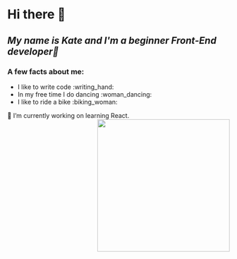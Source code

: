 <h1 text-align="center">Hi there 👋 </h1> 
<h2 text-align="center"> <i>My name is Kate and I'm a beginner Front-End developer🥸 </i></h2>
<h3>A few facts about me: </h3>
<div align="left" width="500" height="500">
  <ul>
    <li>I like to write code :writing_hand:</li>
    <li>In my free time I do dancing :woman_dancing:</li>
    <li> I like to ride a bike :biking_woman:</li>
  </ul>
</div>
🔭 I’m currently working on learning React.
<div align="right">
  <img src="https://media.giphy.com/media/3oKIPnAiaMCws8nOsE/giphy.gif" width="300" height="300" / >
</div>

